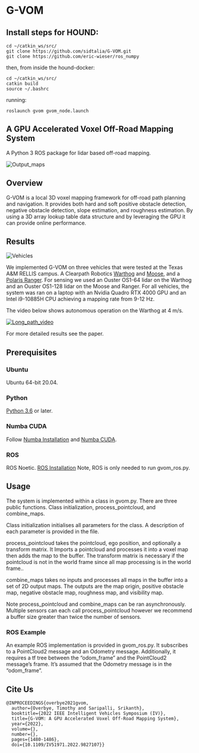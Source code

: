 # G-VOM

## Install steps for HOUND:

```
cd ~/catkin_ws/src/
git clone https://github.com/sidtalia/G-VOM.git
git clone https://github.com/eric-wieser/ros_numpy
```
then, from inside the hound-docker:
```
cd ~/catkin_ws/src/
catkin build
source ~/.bashrc
```

running: 
```
roslaunch gvom gvom_node.launch
```

## A GPU Accelerated Voxel Off-Road Mapping System 

A Python 3 ROS package for lidar based off-road mapping.

![Output_maps](./images/4_maps.png)


##  Overview

G-VOM is a local 3D voxel mapping framework for off-road path planning and navigation. It provides both hard and soft positive obstacle detection, negative obstacle detection, slope estimation, and roughness estimation. By using a 3D array lookup table data structure and by leveraging the GPU it can provide online performance.

## Results
![Vehicles](./images/vehicles.png)

We implemented G-VOM on three vehicles that were tested at the Texas A&M RELLIS campus. A Clearpath Robotics [Warthog](https://clearpathrobotics.com/warthog-unmanned-ground-vehicle-robot/) and [Moose](https://clearpathrobotics.com/moose-ugv/), and a [Polaris Ranger](https://ranger.polaris.com/en-us/). For sensing we used an Ouster OS1-64 lidar on the Warthog and an Ouster OS1-128 lidar on the Moose and Ranger.
For all vehicles, the system was ran on a laptop with an Nvidia Quadro RTX 4000 GPU and an Intel i9-10885H CPU achieving a mapping rate from 9-12 Hz.

The video below shows autonomous operation on the Warthog at 4 m/s.

[![Long_path_video](https://img.youtube.com/vi/fgMx6gbHCk8/0.jpg)](https://youtu.be/fgMx6gbHCk8)

For more detailed results see the paper.

##  Prerequisites
### **Ubuntu** 
Ubuntu 64-bit 20.04.

### **Python**
[Python 3.6](https://www.python.org/downloads/) or later.

### **Numba CUDA**
Follow [Numba Installation](https://numba.pydata.org/numba-doc/latest/user/installing.html) and [Numba CUDA](https://numba.pydata.org/numba-doc/latest/cuda/overview.html#setting-cuda-installation-path).

### **ROS**
ROS Noetic. [ROS Installation](http://wiki.ros.org/ROS/Installation)
Note, ROS is only needed to run gvom_ros.py.

## Usage

The system is implemented within a class in gvom.py. There are three public functions. Class initialization,  process_pointcloud, and combine_maps. 

Class initialization initialises all parameters for the class. A description of each parameter is provided in the file.

process_pointcloud takes the pointcloud, ego position, and optionally a transform matrix. It Imports a pointcloud and processes it into a voxel map then adds the map to the buffer. The transform matrix is necessary if the pointcloud is not in the world frame since all map processing is in the world frame..
 
combine_maps takes no inputs and processes all maps in the buffer into a set of 2D output maps. The outputs are the map origin, positive obstacle map, negative obstacle map, roughness map, and visibility map.

Note process_pointcloud and combine_maps can be ran asynchronously. Multiple sensors can each call process_pointcloud however we recommend a buffer size greater than twice the number of sensors.

### ROS Example
An example ROS implementation is provided in gvom_ros.py. It subscribes to a PointCloud2 message and an Odometry message. Additionally, it requires a tf tree between the “odom_frame” and the PointCloud2 message’s frame. It’s assumed that the Odometry message is in the “odom_frame”.

## Cite Us
~~~text
@INPROCEEDINGS{overbye2021gvom,
  author={Overbye, Timothy and Saripalli, Srikanth},
  booktitle={2022 IEEE Intelligent Vehicles Symposium (IV)}, 
  title={G-VOM: A GPU Accelerated Voxel Off-Road Mapping System}, 
  year={2022},
  volume={},
  number={},
  pages={1480-1486},
  doi={10.1109/IV51971.2022.9827107}}
~~~



